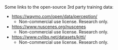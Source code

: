 Some links to the open-source 3rd party training data:
- https://waymo.com/open/data/perception/
  - Non-commercial use license. Research only.
- https://www.nuscenes.org/nuscenes
  - Non-commercial use license. Research only.
- https://www.cvlibs.net/datasets/kitti/
  - Non-commercial use license. Research only.
